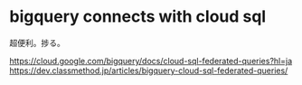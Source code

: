 # bigquery connects with cloud sql

超便利。捗る。

https://cloud.google.com/bigquery/docs/cloud-sql-federated-queries?hl=ja  
https://dev.classmethod.jp/articles/bigquery-cloud-sql-federated-queries/